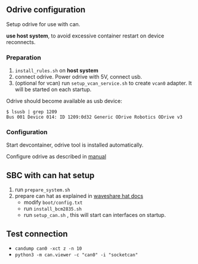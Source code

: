 ## Odrive configuration


Setup odrive for use with can.

**use host system**, to avoid excessive container restart on device reconnects.

### Preparation

1. `install_rules.sh` on **host system**
2. connect odrive. Power odrive with 5V, connect usb.
3. (optional for vcan) run `setup_vcan_service.sh` to create `vcan0` adapter. It will be started on each startup.


Odrive should become available as usb device:

```
$ lsusb | grep 1209
Bus 001 Device 014: ID 1209:0d32 Generic ODrive Robotics ODrive v3

```


### Configuration

Start devcontainer, odrive tool is installed automatically.

Configure odrive as described in [manual](https://docs.odriverobotics.com/v/0.5.6/can-guide.html)


## SBC with can hat setup

1. run `prepare_system.sh`
2. prepare can hat as explained in [waveshare hat docs](https://www.waveshare.com/wiki/2-CH_CAN_HAT)
    - modify `boot/config.txt`
    - run `install_bcm2835.sh`
    - run `setup_can.sh` , this will start can interfaces on startup.


## Test connection

* `candump can0 -xct z -n 10`
* `python3 -m can.viewer -c "can0" -i "socketcan"`
